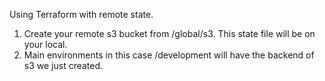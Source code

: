 Using Terraform with remote state.
1. Create your remote s3 bucket from /global/s3. This state file will be on your local.
2. Main environments in this case /development will have the backend of s3 we just created.
